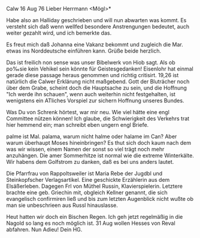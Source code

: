  Calw 16 Aug 76
Lieber Herrmann <Mögl>*

Habe also an Halliday geschrieben und will nun abwarten was kommt. Es versteht sich daß wenn wellfed besondere Anstrengungen bedeutet, auch weiter gezahlt wird, und ich bemerkte das.

Es freut mich daß Johanna eine Vakanz bekommt und zugleich die Mar. etwas ins Norddeutsche einführen kann. Grüße beide herzlich.

Das ist freilich non sense was unser Bibelwerk von Hiob sagt. Als ob po‰sie kein Vehikel sein könnte für Geistesgedanken! Eisenlohr hat einmal gerade diese passage heraus genommen und richtig critisirt. 19,26 ist natürlich die Calwer Erklärung nicht maßgebend. Gott der Bluträcher noch über dem Grabe, scheint doch die Hauptsache zu sein, und die Hoffnung "Ich werde ihn schauen", wenn auch weiterhin nicht festgehalten, ist wenigstens ein ATliches Vorspiel zur sichern Hoffnung unseres Bundes.

Was Du von Schrenk hörtest, war mir neu. Wie viel hätte eine engl Committee nützen können! Ich glaube, die Schwierigkeit des Verkehrs trat hier hemmend ein; man schreibt eben ungern engl Briefe.

palme ist Mal. palama, warum nicht halme oder halame im Can? Aber warum überhaupt Moses hineinbringen? Es thut sich doch kaum nach dem was wir wissen, einem Namen der sonst so viel trägt noch mehr anzuhängen. 
Die amer Sommerhitze ist normal wie die extreme Winterkälte. Wir habens dem Golfstrom zu danken, daß es bei uns anders lautet.

Die Pfarrfrau von Rappoltsweiler ist Maria Rebe der Jugdbl und Steinkopfscher Verlagsartikel. Eine geschickte Erzählerin aus dem Elsäßerleben. Dagegen Frl von Müthel Russin, Klavierspielerin. Letztere brachte eine geb. Griechin mit, obgleich Kellner genannt, die sich evangelisch confirmiren ließ und bis zum letzten Augenblick nicht wußte ob man sie unbeschrieen aus Russl hinauslasse.

Heut hatten wir doch ein Bischen Regen. Ich geh jetzt regelmäßig in die Nagold so lang es noch möglich ist. 31 Aug wollen Hesses von Reval abfahren. 
 Nun Adieu! Dein HG.

